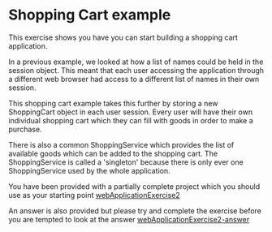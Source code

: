# Shopping Cart example

This exercise shows you have you can start building a shopping cart application.

In a previous example, we looked at how a list of names could be held in the session object.
This meant that each user accessing the application through a different web browser had access to a different list of names in their own session.

This shopping cart example takes this further by storing a new ShoppingCart object in each user session. 
Every user will have their own individual shopping cart which they can fill with goods in order to make a purchase.

There is also a common ShoppingService which provides the list of available goods which can be added to the shopping cart.
The ShoppingService is called a 'singleton' because there is only ever one ShoppingService used by the whole application.

You have been provided with a partially complete project which you should use as your starting point [webApplicationExercise2](../shoppingcart/webApplicationExercise2 )

An answer is also provided but please try and complete the exercise before you are tempted to look at the answer [webApplicationExercise2-answer](../shoppingcart/webApplicationExercise2-answer )


